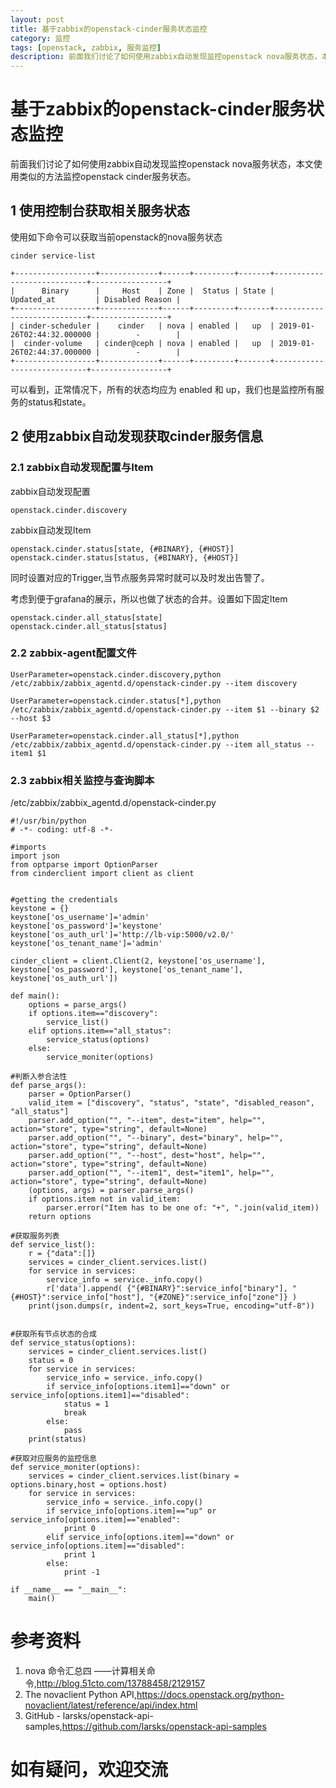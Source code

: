 ```yaml
---
layout: post
title: 基于zabbix的openstack-cinder服务状态监控
category: 监控
tags: [openstack, zabbix, 服务监控]
description: 前面我们讨论了如何使用zabbix自动发现监控openstack nova服务状态，本文使用类似的方法监控openstack cinder服务状态。
---
```



# 基于zabbix的openstack-cinder服务状态监控

前面我们讨论了如何使用zabbix自动发现监控openstack nova服务状态，本文使用类似的方法监控openstack cinder服务状态。

## 1 使用控制台获取相关服务状态

使用如下命令可以获取当前openstack的nova服务状态
```
cinder service-list

+------------------+-------------+------+---------+-------+----------------------------+-----------------+
|      Binary      |     Host    | Zone |  Status | State |         Updated_at         | Disabled Reason |
+------------------+-------------+------+---------+-------+----------------------------+-----------------+
| cinder-scheduler |    cinder   | nova | enabled |   up  | 2019-01-26T02:44:32.000000 |        -        |
|  cinder-volume   | cinder@ceph | nova | enabled |   up  | 2019-01-26T02:44:37.000000 |        -        |
+------------------+-------------+------+---------+-------+----------------------------+-----------------+
```

可以看到，正常情况下，所有的状态均应为 enabled 和 up，我们也是监控所有服务的status和state。

## 2 使用zabbix自动发现获取cinder服务信息

### 2.1 zabbix自动发现配置与Item
zabbix自动发现配置
```
openstack.cinder.discovery
```
zabbix自动发现Item
```
openstack.cinder.status[state, {#BINARY}, {#HOST}]
openstack.cinder.status[status, {#BINARY}, {#HOST}]
```
同时设置对应的Trigger,当节点服务异常时就可以及时发出告警了。

考虑到便于grafana的展示，所以也做了状态的合并。设置如下固定Item
```
openstack.cinder.all_status[state]
openstack.cinder.all_status[status]
```

### 2.2 zabbix-agent配置文件
```
UserParameter=openstack.cinder.discovery,python /etc/zabbix/zabbix_agentd.d/openstack-cinder.py --item discovery

UserParameter=openstack.cinder.status[*],python /etc/zabbix/zabbix_agentd.d/openstack-cinder.py --item $1 --binary $2 --host $3

UserParameter=openstack.cinder.all_status[*],python /etc/zabbix/zabbix_agentd.d/openstack-cinder.py --item all_status --item1 $1
```

### 2.3 zabbix相关监控与查询脚本
/etc/zabbix/zabbix_agentd.d/openstack-cinder.py
```
#!/usr/bin/python
# -*- coding: utf-8 -*-

#imports
import json
from optparse import OptionParser
from cinderclient import client as client


#getting the credentials
keystone = {}
keystone['os_username']='admin'
keystone['os_password']='keystone'
keystone['os_auth_url']='http://lb-vip:5000/v2.0/'
keystone['os_tenant_name']='admin'

cinder_client = client.Client(2, keystone['os_username'], keystone['os_password'], keystone['os_tenant_name'], keystone['os_auth_url'])

def main():
    options = parse_args()
    if options.item=="discovery":
        service_list()
    elif options.item=="all_status":
        service_status(options)
    else:
        service_moniter(options)

#判断入参合法性
def parse_args():
    parser = OptionParser()
    valid_item = ["discovery", "status", "state", "disabled_reason", "all_status"]
    parser.add_option("", "--item", dest="item", help="", action="store", type="string", default=None)
    parser.add_option("", "--binary", dest="binary", help="", action="store", type="string", default=None)
    parser.add_option("", "--host", dest="host", help="", action="store", type="string", default=None)
    parser.add_option("", "--item1", dest="item1", help="", action="store", type="string", default=None)
    (options, args) = parser.parse_args()
    if options.item not in valid_item:
        parser.error("Item has to be one of: "+", ".join(valid_item))
    return options

#获取服务列表
def service_list():
    r = {"data":[]}
    services = cinder_client.services.list()
    for service in services:
        service_info = service._info.copy()
        r['data'].append( {"{#BINARY}":service_info["binary"], "{#HOST}":service_info["host"], "{#ZONE}":service_info["zone"]} )
    print(json.dumps(r, indent=2, sort_keys=True, encoding="utf-8"))


#获取所有节点状态的合成
def service_status(options):
    services = cinder_client.services.list()
    status = 0
    for service in services:
        service_info = service._info.copy()
        if service_info[options.item1]=="down" or service_info[options.item1]=="disabled":
            status = 1
            break
        else:
            pass
    print(status)

#获取对应服务的监控信息
def service_moniter(options):
    services = cinder_client.services.list(binary = options.binary,host = options.host)
    for service in services:
        service_info = service._info.copy()
        if service_info[options.item]=="up" or service_info[options.item]=="enabled":
            print 0
        elif service_info[options.item]=="down" or service_info[options.item]=="disabled":
            print 1
        else:
            print -1

if __name__ == "__main__":
    main()
```

# 参考资料
1. nova 命令汇总四 ——计算相关命令,http://blog.51cto.com/13788458/2129157
2. The novaclient Python API,https://docs.openstack.org/python-novaclient/latest/reference/api/index.html
3. GitHub - larsks/openstack-api-samples,https://github.com/larsks/openstack-api-samples

# 如有疑问，欢迎交流
